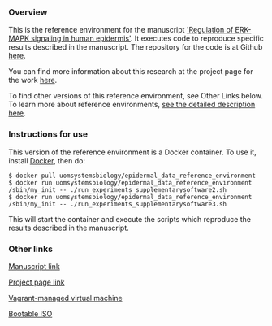 ### Overview
This is the reference environment for the manuscript ['Regulation of ERK-MAPK signaling in human epidermis'](https://dx.doi.org/10.1186/s12918-015-0187-6).  It executes code to reproduce specific results described in the manuscript.   The repository for the code is at Github [here](https://github.com/uomsystemsbiology/epidermal_data).

You can find more information about this research at the project page for the work [here](http://uomsystemsbiology.github.io/publications/human-skin-signalling/).  

To find other versions of this reference environment, see Other Links below.  To learn more about reference environments, [see the detailed description here](http://uomsystemsbiology.github.io/reference-environments/).    
   

### Instructions for use

This version of the reference environment is a Docker container.  To use it, install [Docker](https://www.docker.com/), then do:

```
$ docker pull uomsystemsbiology/epidermal_data_reference_environment
$ docker run uomsystemsbiology/epidermal_data_reference_environment /sbin/my_init -- ./run_experiments_supplementarysoftware2.sh
$ docker run uomsystemsbiology/epidermal_data_reference_environment /sbin/my_init -- ./run_experiments_supplementarysoftware3.sh
```

This will start the container and execute the scripts which reproduce the results described in the manuscript.  

### Other links

[Manuscript link](https://dx.doi.org/10.1186/s12918-015-0187-6)

[Project page link](http://uomsystemsbiology.github.io/publications/human-skin-signalling/)

[Vagrant-managed virtual machine](https://github.com/uomsystemsbiology/epidermal_data_reference_environment)

[Bootable ISO](https://dx.doi.org/10.4225/49/55DA8FA8CE707)

